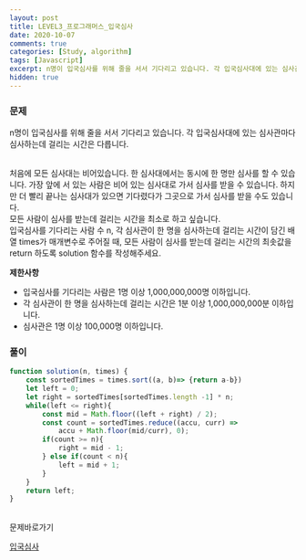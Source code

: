 ```yaml
---
layout: post
title: LEVEL3_프로그래머스_입국심사
date: 2020-10-07
comments: true
categories: [Study, algorithm]
tags: [Javascript]
excerpt: n명이 입국심사를 위해 줄을 서서 기다리고 있습니다. 각 입국심사대에 있는 심사관마다 심사하는데 걸리는 시간은 다릅니다.
hidden: true
---
```


### 문제

n명이 입국심사를 위해 줄을 서서 기다리고 있습니다. 각 입국심사대에 있는 심사관마다 심사하는데 걸리는 시간은 다릅니다.

<br>
처음에 모든 심사대는 비어있습니다. 한 심사대에서는 동시에 한 명만 심사를 할 수 있습니다. 가장 앞에 서 있는 사람은 비어 있는 심사대로 가서 심사를 받을 수 있습니다. 하지만 더 빨리 끝나는 심사대가 있으면 기다렸다가 그곳으로 가서 심사를 받을 수도 있습니다.

<br>
모든 사람이 심사를 받는데 걸리는 시간을 최소로 하고 싶습니다.

<br>
입국심사를 기다리는 사람 수 n, 각 심사관이 한 명을 심사하는데 걸리는 시간이 담긴 배열 times가 매개변수로 주어질 때, 모든 사람이 심사를 받는데 걸리는 시간의 최솟값을 return 하도록 solution 함수를 작성해주세요.

<br>

**제한사항**
- 입국심사를 기다리는 사람은 1명 이상 1,000,000,000명 이하입니다.
- 각 심사관이 한 명을 심사하는데 걸리는 시간은 1분 이상 1,000,000,000분 이하입니다.
- 심사관은 1명 이상 100,000명 이하입니다.

### 풀이

```javascript
function solution(n, times) {
    const sortedTimes = times.sort((a, b)=> {return a-b})
    let left = 0; 
    let right = sortedTimes[sortedTimes.length -1] * n;
    while(left <= right){
        const mid = Math.floor((left + right) / 2);
        const count = sortedTimes.reduce((accu, curr) => 
            accu + Math.floor(mid/curr), 0);
        if(count >= n){
            right = mid - 1;
        } else if(count < n){
            left = mid + 1;
        }
    }
    return left;
}
```

<br>
<span class="reference">문제바로가기</span>

[입국심사](https://programmers.co.kr/learn/courses/30/lessons/43238)

